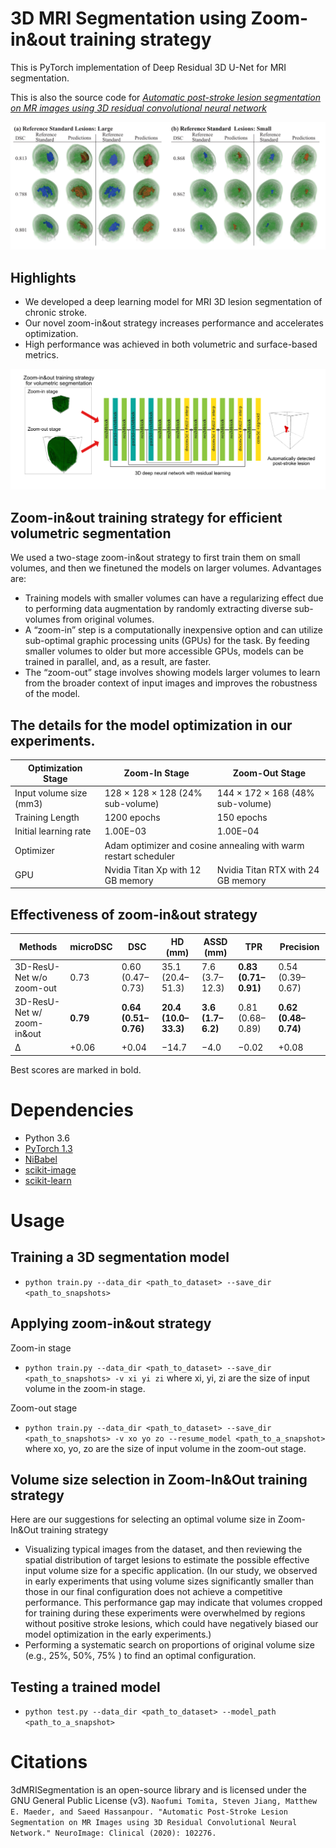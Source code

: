# 3D MRI Segmentation using Zoom-in&out training strategy
This is PyTorch implementation of Deep Residual 3D U-Net for MRI segmentation. 

This is also the source code for *[Automatic post-stroke lesion segmentation on MR images using 3D residual convolutional neural network](https://doi.org/10.1016/j.nicl.2020.102276)*


![Visualization of Prediction Results](assets/fig2.png)


## Highlights
+ We developed a deep learning model for MRI 3D lesion segmentation of chronic stroke.
+ Our novel zoom-in&out strategy increases performance and accelerates optimization.
+ High performance was achieved in both volumetric and surface-based metrics.

![Zoom-in&out training strategy for volumetric segmentation](assets/graphical_abstract.png)

## Zoom-in&out training strategy for efficient volumetric segmentation
We used a two-stage zoom-in&out strategy to first train them on small volumes, and then we finetuned the models on larger volumes. Advantages are:
- Training models with smaller volumes can have a regularizing effect due to performing data augmentation by randomly extracting diverse sub-volumes from original volumes.
- A “zoom-in” step is a computationally inexpensive option and can utilize sub-optimal graphic processing units (GPUs) for the task. By feeding smaller volumes to older but more accessible GPUs, models can be trained in parallel, and, as a result, are faster. 
- The “zoom-out” stage involves showing models larger volumes to learn from the broader context of input images and improves the robustness of the model.

##  The details for the model optimization in our experiments.
<table>
<thead>
  <tr>
    <th>Optimization Stage</th>
    <th>Zoom-In Stage</th>
    <th>Zoom-Out Stage</th>
  </tr>
</thead>
<tbody>
  <tr>
    <td>Input volume size (mm3) </td>
    <td>128 × 128 × 128 (24% sub-volume)  </td>
    <td>144 × 172 × 168 (48% sub-volume)  </td>
  </tr>
  <tr>
    <td>Training Length</td>
    <td>1200 epochs</td>
    <td>150 epochs</td>
  </tr>
  <tr>
    <td>Initial learning rate</td>
    <td>1.00E−03</td>
    <td>1.00E−04 </td>
  </tr>
  <tr>
    <td>Optimizer</td>
    <td colspan="2">Adam optimizer and cosine annealing with warm restart scheduler</td>
  </tr>
  <tr>
    <td>GPU</td>
    <td>Nvidia Titan Xp with 12 GB memory</td>
    <td>Nvidia Titan RTX with 24 GB memory</td>
  </tr>
</tbody>
</table>

##  Effectiveness of zoom-in&out strategy
<table>
<thead>
  <tr>
    <th>Methods</th>
    <th>microDSC</th>
    <th>DSC</th>
    <th>HD (mm)</th>
    <th>ASSD (mm)</th>
    <th>TPR</th>
    <th>Precision</th>
  </tr>
</thead>
<tbody>
  <tr>
    <td>3D-ResU-Net w/o zoom-out</td>
    <td>0.73</td>
    <td>0.60 (0.47–0.73)</td>
    <td>35.1 (20.4–51.3)</td>
    <td>7.6 (3.7–12.3)</td>
    <td><b>0.83 (0.71–0.91)</b></td>
    <td>0.54 (0.39–0.67)</td>
  </tr>
  <tr>
    <td>3D-ResU-Net w/ zoom-in&out</td>
    <td><b>0.79</b></td>
    <td><b>0.64 (0.51–0.76)</b></td>
    <td><b>20.4 (10.0–33.3)</b></td>
    <td><b>3.6 (1.7–6.2)</b></td>
    <td>0.81 (0.68–0.89)</td>
    <td><b>0.62 (0.48–0.74)</b></td>
  </tr>
  <tr>
    <td>Δ</td>
    <td>+0.06</td>
    <td>+0.04</td>
    <td>−14.7</td>
    <td>−4.0</td>
    <td>−0.02</td>
    <td>+0.08</td>
  </tr>
</tbody>
</table>
Best scores are marked in bold.

# Dependencies
- Python 3.6
- [PyTorch 1.3](https://pytorch.org/)
- [NiBabel](https://nipy.org/nibabel/)
- [scikit-image](https://scikit-image.org/)
- [scikit-learn](https://scikit-learn.org/)


# Usage
## Training a 3D segmentation model
- `python train.py --data_dir <path_to_dataset> --save_dir <path_to_snapshots>`

## Applying zoom-in&out strategy
Zoom-in stage
- `python train.py --data_dir <path_to_dataset> --save_dir <path_to_snapshots> -v xi yi zi`
where xi, yi, zi are the size of input volume in the zoom-in stage.

Zoom-out stage
- `python train.py --data_dir <path_to_dataset> --save_dir <path_to_snapshots> -v xo yo zo --resume_model <path_to_a_snapshot>`
where xo, yo, zo are the size of input volume in the zoom-out stage.

## Volume size selection in Zoom-In&Out training strategy
Here are our suggestions for selecting an optimal volume size in Zoom-In&Out training strategy
- Visualizing typical images from the dataset, and then reviewing the spatial distribution of target lesions to estimate the possible effective input volume size for a specific application. (In our study, we observed in early experiments that using volume sizes significantly smaller than those in our final configuration does not achieve a competitive performance. This performance gap may indicate that volumes cropped for training during these experiments were overwhelmed by regions without positive stroke lesions, which could have negatively biased our model optimization in the early experiments.)
- Performing a systematic search on proportions of original volume size (e.g., 25%, 50%, 75% ) to find an optimal configuration.


## Testing a trained model
- `python test.py --data_dir <path_to_dataset> --model_path <path_to_a_snapshot>`


# Citations
3dMRISegmentation is an open-source library and is licensed under the GNU General Public License (v3). 
```Naofumi Tomita, Steven Jiang, Matthew E. Maeder, and Saeed Hassanpour. "Automatic Post-Stroke Lesion Segmentation on MR Images using 3D Residual Convolutional Neural Network." NeuroImage: Clinical (2020): 102276.```
